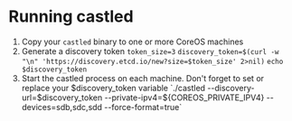 # Running castled

1) Copy your `castled` binary to one or more CoreOS machines
2) Generate a discovery token
   `token_size=3`
   `discovery_token=$(curl -w "\n" 'https://discovery.etcd.io/new?size=$token_size' 2>nil)`
   `echo $discovery_token`
3) Start the castled process on each machine. Don't forget to set or replace your $discovery_token variable 
   `./castled --discovery-url=$discovery_token --private-ipv4=${COREOS_PRIVATE_IPV4} --devices=sdb,sdc,sdd --force-format=true`
